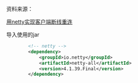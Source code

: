 

资料来源：<br/>

[用netty实现客户端断线重连](https://blog.csdn.net/haohaoxuexiyai/article/details/116497444)



导入使用的jar

```xml
        <!-- netty -->
        <dependency>
            <groupId>io.netty</groupId>
            <artifactId>netty-all</artifactId>
            <version>4.1.39.Final</version>
        </dependency>
```

